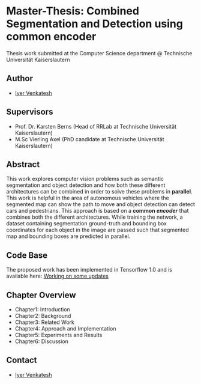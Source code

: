 # Master-Thesis: Combined Segmentation and Detection using common encoder

Thesis work submitted at the Computer Science department @ Technische Universität Kaiserslautern

## Author

- [Iyer Venkatesh](https://www.linkedin.com/in/iyervenkatesh3692/)

## Supervisors

- Prof. Dr. Karsten Berns (Head of RRLab at Technische Universität Kaiserslautern)
- M.Sc Vierling Axel (PhD candidate at Technische Universität Kaiserslautern)


## Abstract

This work explores computer vision problems such as semantic segmentation and object detection and how both these different architectures can be combined in order to solve these problems in **parallel**. This work is helpful in the area of autonomous vehicles where the segmented map can show the path to move and object detection can detect cars and pedestrians. This approach is based on a **common _encoder_** that combines both the different architectures. While training the network, a dataset containing segmentation ground-truth and bounding box coordinates for each object in the image are passed such that segmented map and bounding boxes are predicted in parallel. 


## Code Base

The proposed work has been implemented in Tensorflow 1.0 and is available here: [Working on some updates](https://github.com/venkyiyer/)

## Chapter Overview

- Chapter1: Introduction
- Chapter2: Background
- Chapter3: Related Work
- Chapter4: Approach and Implementation
- Chapter5: Experiments and Results
- Chapter6: Discussion

## Contact

- [Iyer Venkatesh](https://www.linkedin.com/in/iyervenkatesh3692/)






